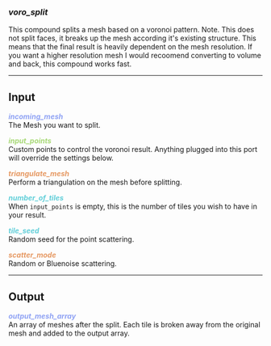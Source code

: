 ### ***voro_split***
This compound splits a mesh based on a voronoi pattern.  Note.  This does not split faces, it breaks up the mesh according it's existing structure.  This means that the final result is heavily dependent on the mesh resolution.  If you want a higher resolution mesh I would recoomend converting to volume and back, this compound works fast.<br />

***
## Input
<span style="color:#90A3F4">***incoming_mesh***</span>
<br />The Mesh you want to split.

<span style="color:#A8D977">***input_points***</span>
<br />Custom points to control the voronoi result.  Anything plugged into this port will override the settings below.

<span style="color:#E69963">***triangulate_mesh***</span>
<br />Perform a triangulation on the mesh before splitting.

<span style="color:#62CFD9">***number_of_tiles***</span>
<br />When `input_points` is empty, this is the number of tiles you wish to have in your result.

<span style="color:#62CFD9">***tile_seed***</span>
<br />Random seed for the point scattering.

<span style="color:#E69963">***scatter_mode***</span>
<br />Random or Bluenoise scattering.

***
## Output
<span style="color:#90A3F4">***output_mesh_array***</span>
<br />An array of meshes after the split.  Each tile is broken away from the original mesh and added to the output array.

